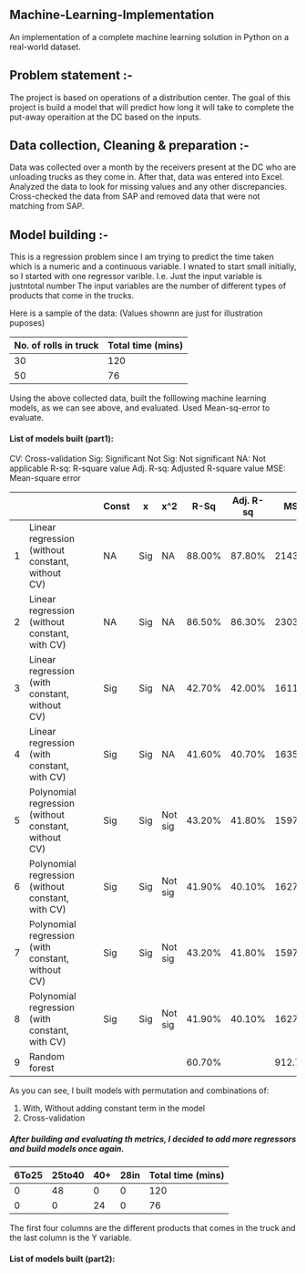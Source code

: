 ## Machine-Learning-Implementation

An implementation of a complete machine learning solution in Python on a real-world dataset. 

## Problem statement :-

The project is based on operations of a distribution center. The goal of this project is build a model that will predict how long it will take to complete the put-away operaition at the DC based on the inputs.

## Data collection, Cleaning & preparation :-

Data was collected over a month by the receivers present at the DC who are unloading trucks as they come in. After that, data was entered into Excel. Analyzed the data to look for missing values and any other discrepancies. Cross-checked the data from SAP and removed data that were not matching from SAP.  

## Model building :-

This is a regression problem since I am trying to predict the time taken which is a numeric and a continuous variable.
I wnated to start small initially, so I started with one regressor varible. I.e. Just the input variable is justntotal number The input variables are the number of different types of products that come in the trucks.

Here is a sample of the data: (Values shownn are just for illustration puposes)

| No. of rolls in truck |  Total time (mins) |
| --------------------- | ------------------ |         
|          30           |        120         |
|          50           |        76          |

Using the above collected data, built the folllowing machine learning models, as we can see above, and evaluated. Used Mean-sq-error to evaluate.


#### List of models built (part1):

CV: Cross-validation
Sig: Significant
Not Sig: Not significant
NA: Not applicable
R-sq: R-square value
Adj. R-sq: Adjusted R-square value
MSE: Mean-square error

|   |                                                      |   |   | Const | x   | x^2     | R-Sq   | Adj. R-sq | MSE     |
|---|------------------------------------------------------|---|---|-------|-----|---------|--------|-----------|---------|
| 1 | Linear regression (without constant, without CV)     |   |   | NA    | Sig | NA      | 88.00% | 87.80%    | 2143.7  |
| 2 | Linear regression (without constant, with CV)        |   |   | NA    | Sig | NA      | 86.50% | 86.30%    | 2303.14 |
| 3 | Linear regression (with constant, without CV)        |   |   | Sig   | Sig | NA      | 42.70% | 42.00%    | 1611.25 |
| 4 | Linear regression (with constant, with CV)           |   |   | Sig   | Sig | NA      | 41.60% | 40.70%    | 1635.02 |
| 5 | Polynomial regression (without constant, without CV) |   |   | Sig   | Sig | Not sig | 43.20% | 41.80%    | 1597.8  |
| 6 | Polynomial regression (without constant, with CV)    |   |   | Sig   | Sig | Not sig | 41.90% | 40.10%    | 1627.5  |
| 7 | Polynomial regression (with constant, without CV)    |   |   | Sig   | Sig | Not sig | 43.20% | 41.80%    | 1597.8  |
| 8 | Polynomial regression (with constant, with CV)       |   |   | Sig   | Sig | Not sig | 41.90% | 40.10%    | 1627.5  |
| 9 | Random forest                                        |   |   |       |     |         | 60.70% |           | 912.7   |

As you can see, I built models with permutation and combinations of:
1) With, Without adding constant term in the model
2) Cross-validation

##### After building and evaluating th metrics, I decided to add more regressors and build models once again.

| 6To25 | 25to40 | 40+ | 28in  |  Total time (mins) |
|-------|--------|-----|-------|--------------------|         
|  0    |   48   |  0  |  0    |        120         |
|  0    |    0   | 24  |  0    |        76          |

The first four columns are the different products that comes in the truck and the last column is the Y variable.

#### List of models built (part2):


